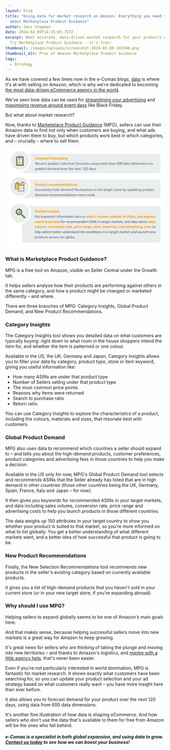 ```yaml
---
layout: blog
title: "Using data for market research on Amazon: Everything you need to know
  about Marketplace Product Guidance"
author: Jess Chapman
date: 2024-02-09T14:15:03.757Z
excerpt: Want accurate, data-driven market research for your products on Amazon?
  Try Marketplace Product Guidance - it's free!
thumbnail: /images/uploads/screenshot-2024-02-08-142508.png
thumbnail_alt: Pros of Amazon Marketplace Product Guidance
tags:
  - Strategy
---
```

<!--StartFragment-->

As we have covered a few times now in the e-Comas blogs, [data](https://e-comas.com/data-and-tech.html) is where it's at with selling on Amazon, which is why we're dedicated to becoming [the most data-driven eCommerce agency in the world](https://e-comas.com/2023/10/17/how-ecomas-is-becoming-the-most-data-driven-agency-in-the-world.html).

We've seen how data can be used for [streamlining your advertising](https://e-comas.com/2023/07/17/acos-vs-tacos-why-you-should-reconsider-your-north-star-metric-on-amazon.html) and [maximising revenue around event days](https://e-comas.com/2023/12/04/reading-the-tentpole-how-to-build-momentum-for-your-amazon-ads-after-black-friday.html) like Black Friday.

But what about market research?

Now, thanks to [Marketplace Product Guidance](https://m.media-amazon.com/images/G/28/AS/AGS/SU/CN_GS_Marketplace_Product_Guidance_EN.pdf?ld=ELSGGSPJLplaybook) (MPG), sellers can use their Amazon data to find not only when customers are buying, and what ads have driven them to buy, but which products work best in which categories, and – crucially – where to sell them.

![Pros of Marketplace Product Guidance](/images/uploads/screenshot-2024-02-08-142508.png "Pros of Marketplace Product Guidance. Image by Amazon")

### What is Marketplace Product Guidance?

MPG is a free tool on Amazon, visible on Seller Central under the Growth tab.

It helps sellers analyse how their products are performing against others in the same category, and how a product might be changed or marketed differently – and where.

There are three branches of MPG: Category Insights, Global Product Demand, and New Product Recommendations.

### Category Insights

The Category Insights tool shows you detailed data on what customers are typically buying: right down to what room in the house shoppers intend the item for, and whether the item is patterned or one colour.

Available in the US, the UK, Germany and Japan, Category Insights allows you to filter your data by category, product type, store or item keyword, giving you useful information like:

* How many ASINs are under that product type
* Number of Sellers selling under that product type
* The most common price points
* Reasons why items were returned
* Search to purchase ratio
* Return ratio.

You can use Category Insights to explore the characteristics of a product, including the colours, materials and sizes, that resonate best with customers.

### Global Product Demand

MPG also uses data to recommend which countries a seller should expand to – and tells you about the high-demand products, customer preferences, product categories and advertising fees in those countries to help you make a decision.

Available in the US only for now, MPG's Global Product Demand tool selects and recommends ASINs that the Seller already has listed that are in high demand in other countries (those other countries being the UK, Germany, Spain, France, Italy and Japan – for now).

It then gives you keywords for recommended ASINs in your target markets, and data including sales volume, conversion rate, price range and advertising costs to help you launch products in those different countries.

The data weighs up 150 attributes in your target country to show you whether your product is suited to that market, so you're more informed on what to list globally. You get a better understanding of what different markets want, and a better idea of how successful that product is going to be.

### New Product Recommendations

Finally, the New Selection Recommendations tool recommends new products in the seller's existing category based on currently available products.

It gives you a list of high-demand products that you haven't sold in your current store (or in your new target store, if you're expanding abroad).

### Why should I use MPG?

Helping sellers to expand globally seems to be one of Amazon's main goals here.

And that makes sense, because helping successful sellers move into new markets is a great way for Amazon to keep growing.

It's great news for sellers who are thinking of taking the plunge and moving into new territories – and thanks to Amazon's logistics, and [maybe with a little agency help](https://e-comas.com/global-expansion.html), that's never been easier.

Even if you're not particularly interested in world domination, MPG is fantastic for market research. It shows exactly what customers have been searching for, so you can update your product selection and your ad strategy based on what customers really want – you have more insight here than ever before.

It also allows you to forecast demand for your product over the next 120 days, using data from 600 data dimensions.

It's another fine illustration of how data is shaping eCommerce. And how sellers who don't use the data that's available to them for free from Amazon will be the ones who fall behind.

##### e-Comas is a specialist in both global expansion, and using data to grow. [Contact us today](https://e-comas.com/contact.html) to see how we can boost your business!

<!--EndFragment-->